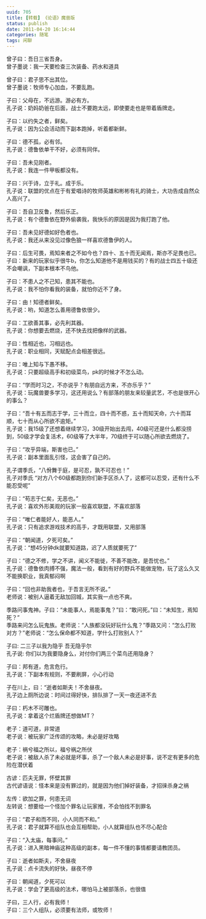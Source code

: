 ```yaml
---
uuid: 705
title: [转载] 《论语》魔兽版
status: publish
date: 2011-04-20 16:14:44
categories: 随笔
tags: 闲聊
---
```

曾子曰：吾日三省吾身。  
曾子墨说：我一天要检查三次装备、药水和道具

曾子曰：君子思不出其位。  
曾子墨说：牧师专心加血，不要乱跑。

子曰：父母在，不远游。游必有方。  
孔子说：奶妈奶爸在后面，战士不要跑太远，即使要走也是带着盾牌走。

子曰：以约失之者，鲜矣。  
孔子说：因为公会活动而下副本跑掉，听着都新鲜。

子曰：德不孤，必有邻。  
孔子说：德鲁依单干不好，必须有同伴。

子曰：吾未见刚者。  
孔子说：我连一件甲板都没有。

子曰：兴于诗，立于礼。成于乐。  
孔子说：联盟的优点在于有爱唱诗的牧师英雄和彬彬有礼的骑士，大功告成自然众人高兴了。

子曰：吾自卫反鲁，然后乐正。  
孔子说：有个德鲁依在野外偷袭我，我快乐的原因是因为我打跑了他。

子曰：吾未见好德如好色者也。  
孔子说：我还从来没见过像色狼一样喜欢德鲁伊的人。

子曰：后生可畏，焉知来者之不如今也？四十、五十而无闻焉，斯亦不足畏也已。  
子曰：新来的玩家似乎很牛b，你怎么知道他不是用钱买的？有的战士四五十级还不会嘲讽，下副本根本不鸟他。

子曰：不患人之不己知，患其不能也。  
孔子说：我不怕你看我的装备，就怕你近不了身。

子曰：由！知德者鲜矣。  
孔子说：哟，知道怎么善用德鲁依很少。

子曰：工欲善其事，必先利其器。  
孔子说：你想要去燃烧，还不快去找把像样的武器。

子曰：性相近也，习相远也。  
孔子说：职业相同，天赋配点会相差很远。

子曰：唯上知与下愚不移。  
孔子说：只要超级高手和初级菜鸟，pk的时候才不怎么动。

子曰：“学而时习之，不亦说乎？有朋自远方来，不亦乐乎？”  
孔子说：玩魔兽要多学习，这还用说么？有部落的朋友来较量武艺，不也是很开心的事么？

子曰：“吾十有五而志于学，三十而立，四十而不惑，五十而知天命，六十而耳顺，七十而从心所欲不逾矩。”  
孔子说：我15级了还想着继续学习，30级开始出去闯，40级可还是什么都没捞到，50级才学会复活术，60级等了大半年，70级终于可以随心所欲去燃烧了。

子曰：“攻乎异端，斯害也已。”  
孔子说：副本里面乱引怪，这会害了自己的。

孔子谓季氏，“八佾舞于庭，是可忍，孰不可忍也！”  
孔子对季氏 “对方八个60级都跑到你们新手区杀人了，这都可以忍受，还有什么不能忍受呢”

子曰：“苟志于仁矣，无恶也。”  
孔子说：喜欢外形美观的玩家一般喜欢联盟，不喜欢部落

子曰：“唯仁者能好人，能恶人。”  
孔子说：只有追求游戏技术的高手，才既用联盟，又用部落

子曰：“朝闻道，夕死可矣。”  
孔子说：“想45分钟dk就要知道路，迟了人质就要死了”

子曰：“德之不修，学之不讲，闻义不能徙，不善不能改，是吾忧也。”  
孔子说：德鲁依肉搏不强，魔法一般，看到有好的野兵不能做宠物，玩了这么久又不能换职业，我真郁闷啊

子曰：“回也非助我者也，于吾言无所不说。”  
老师说：被别人逼着无敌加回城，其实我一点也不爽。

季路问事鬼神。子曰：“未能事人，焉能事鬼？”曰：“敢问死。”曰：“未知生，焉知死？”  
季路来问怎么玩鬼族。老师说：“人族都没玩好玩什么鬼？”季路又问：“怎么打败对方？”老师说：“怎么保命都不知道，学什么打败别人？”

子曰: 二三子以我为隐乎 吾无隐乎尔  
孔子说: 你们以为我要隐身么，对付你们两三个菜鸟还用隐身？

子曰：邦有道，危言危行。  
孔子说：下副本有规则，不要刷屏，小心行动

子在川上，曰：“逝者如斯夫！不舍昼夜。  
孔子边上厕所边说：时间过得好快，排队排了一天一夜还进不去

子曰：朽木不可雕也。  
孔子说：拿着这个烂盾牌还想做MT？

<!--more-->

老子：道可道，非常道  
老子说：被玩家广泛传颂的攻略，未必是好攻略

老子：祸兮福之所以，福兮祸之所伏  
老子说：被敌人杀了未必就是坏事，杀了一个敌人未必是好事，说不定有更多的危险在潜伏着

古谚：匹夫无罪，怀壁其罪  
古代谚语说：怪本来是没有罪过的，就是因为他们掉好装备，才招徕杀身之祸

左传：欲加之罪，何患无词  
左转说：想要给一个怪加个罪名让玩家推，不会怕找不到罪名

子曰：“君子和而不同，小人同而不和。”  
孔子说：君子就算不组队也会互相帮助，小人就算组队也不尽心配合

子曰：“入太庙，每事问。”  
孔子说：进入黑暗神庙这种高级的副本，每一件不懂的事情都要请教团员。

子曰：逝者如斯夫，不舍昼夜  
孔子说：点卡流失的好快，昼夜不停

子曰：朝闻道，夕死可以  
孔子说：学会了更高级的法术，哪怕马上被部落杀，也很值

子曰，三人行，必有我师！  
子曰：三个人组队，必须要有法师，或牧师！

